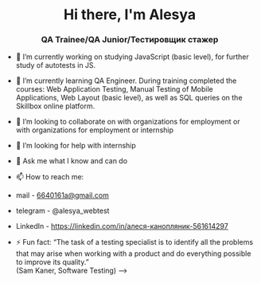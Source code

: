 <h1 align="center"> Hi there, I'm Alesya </h1>
<h3 align="center"> QA Trainee/QA Junior/Тестировщик стажер </h3>


- 🔭 I’m currently working on studying JavaScript (basic level), for further study of autotests in JS.

- 🌱 I’m currently learning QA Engineer. During training completed the courses: Web Application Testing, Manual Testing of Mobile Applications, Web Layout (basic level), as well as SQL queries on the Skillbox online platform.

- 👯 I’m looking to collaborate on with organizations for employment or with organizations for employment or internship

- 🤔 I’m looking for help with internship

- 💬 Ask me what I know and can do

- 📫 How to reach me:
- mail - 6640161a@gmail.com
- telegram - @alesya_webtest
- LinkedIn - https://linkedin.com/in/алеся-канопляник-561614297

- ⚡ Fun fact: “The task of a testing specialist is to identify all the problems that may arise when working with a product and do everything possible to improve its quality.”  
(Sam Kaner, Software Testing)
-->
